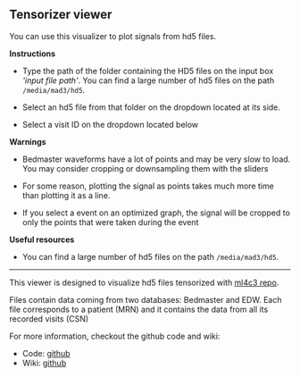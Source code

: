 ## Tensorizer viewer

You can use this visualizer to plot signals
from hd5 files.

**Instructions**
- Type the path of the folder containing
the HD5 files on the input box _'input file path'_.
You can find a large number of hd5 files on the path `/media/mad3/hd5`.

- Select an hd5 file from that folder on the
dropdown located at its side.

- Select a visit ID on the dropdown
located below

**Warnings**

- Bedmaster waveforms have a lot of points
and may be very slow to load. You may consider cropping or
downsampling them with the sliders

- For some reason, plotting the signal as
points takes much more time than plotting it as
a line.

- If you select a event on an optimized graph, the signal will
be cropped to only the points that were taken during the event

**Useful resources**
- You can find a large number of hd5 files on the path `/media/mad3/hd5`.

-------------------------------------------
This viewer is designed to visualize hd5 files tensorized with
[ml4c3 repo](https://github.com/aguirre-lab/ml4c3).

Files contain data coming from two databases: Bedmaster and EDW.
Each file corresponds to a patient (MRN) and it contains the data
from all its recorded visits (CSN)

For more information, checkout the github code and wiki:
* Code: [github](https://github.com/aguirre-lab/ml4c3)
* Wiki: [github](https://github.com/aguirre-lab/ml4c3/wiki)
